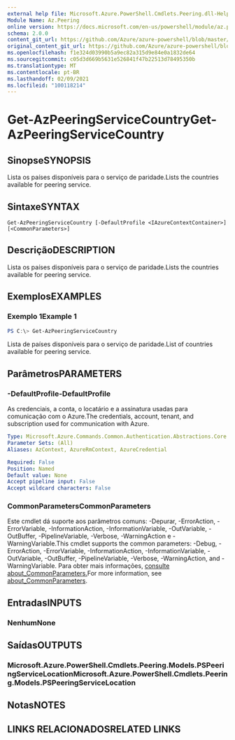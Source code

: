 ```yaml
---
external help file: Microsoft.Azure.PowerShell.Cmdlets.Peering.dll-Help.xml
Module Name: Az.Peering
online version: https://docs.microsoft.com/en-us/powershell/module/az.peering/get-azpeeringservicecountry
schema: 2.0.0
content_git_url: https://github.com/Azure/azure-powershell/blob/master/src/Peering/Peering/help/Get-AzPeeringServiceCountry.md
original_content_git_url: https://github.com/Azure/azure-powershell/blob/master/src/Peering/Peering/help/Get-AzPeeringServiceCountry.md
ms.openlocfilehash: f1e324d03990b5a9ec82a315d9e84e0a1832de64
ms.sourcegitcommit: c05d3d669b5631e526841f47b22513d78495350b
ms.translationtype: MT
ms.contentlocale: pt-BR
ms.lasthandoff: 02/09/2021
ms.locfileid: "100118214"
---
```

# <span data-ttu-id="2e64e-101">Get-AzPeeringServiceCountry</span><span class="sxs-lookup"><span data-stu-id="2e64e-101">Get-AzPeeringServiceCountry</span></span>

## <span data-ttu-id="2e64e-102">Sinopse</span><span class="sxs-lookup"><span data-stu-id="2e64e-102">SYNOPSIS</span></span>
<span data-ttu-id="2e64e-103">Lista os países disponíveis para o serviço de paridade.</span><span class="sxs-lookup"><span data-stu-id="2e64e-103">Lists the countries available for peering service.</span></span>

## <span data-ttu-id="2e64e-104">Sintaxe</span><span class="sxs-lookup"><span data-stu-id="2e64e-104">SYNTAX</span></span>

```
Get-AzPeeringServiceCountry [-DefaultProfile <IAzureContextContainer>] [<CommonParameters>]
```

## <span data-ttu-id="2e64e-105">Descrição</span><span class="sxs-lookup"><span data-stu-id="2e64e-105">DESCRIPTION</span></span>
<span data-ttu-id="2e64e-106">Lista os países disponíveis para o serviço de paridade.</span><span class="sxs-lookup"><span data-stu-id="2e64e-106">Lists the countries available for peering service.</span></span>

## <span data-ttu-id="2e64e-107">Exemplos</span><span class="sxs-lookup"><span data-stu-id="2e64e-107">EXAMPLES</span></span>

### <span data-ttu-id="2e64e-108">Exemplo 1</span><span class="sxs-lookup"><span data-stu-id="2e64e-108">Example 1</span></span>
```powershell
PS C:\> Get-AzPeeringServiceCountry
```

<span data-ttu-id="2e64e-109">Lista de países disponíveis para o serviço de paridade.</span><span class="sxs-lookup"><span data-stu-id="2e64e-109">List of countries available for peering service.</span></span>

## <span data-ttu-id="2e64e-110">Parâmetros</span><span class="sxs-lookup"><span data-stu-id="2e64e-110">PARAMETERS</span></span>

### <span data-ttu-id="2e64e-111">-DefaultProfile</span><span class="sxs-lookup"><span data-stu-id="2e64e-111">-DefaultProfile</span></span>
<span data-ttu-id="2e64e-112">As credenciais, a conta, o locatário e a assinatura usadas para comunicação com o Azure.</span><span class="sxs-lookup"><span data-stu-id="2e64e-112">The credentials, account, tenant, and subscription used for communication with Azure.</span></span>

```yaml
Type: Microsoft.Azure.Commands.Common.Authentication.Abstractions.Core.IAzureContextContainer
Parameter Sets: (All)
Aliases: AzContext, AzureRmContext, AzureCredential

Required: False
Position: Named
Default value: None
Accept pipeline input: False
Accept wildcard characters: False
```

### <span data-ttu-id="2e64e-113">CommonParameters</span><span class="sxs-lookup"><span data-stu-id="2e64e-113">CommonParameters</span></span>
<span data-ttu-id="2e64e-114">Este cmdlet dá suporte aos parâmetros comuns: -Depurar, -ErrorAction, -ErrorVariable, -InformationAction, -InformationVariable, -OutVariable, -OutBuffer, -PipelineVariable, -Verbose, -WarningAction e -WarningVariable.</span><span class="sxs-lookup"><span data-stu-id="2e64e-114">This cmdlet supports the common parameters: -Debug, -ErrorAction, -ErrorVariable, -InformationAction, -InformationVariable, -OutVariable, -OutBuffer, -PipelineVariable, -Verbose, -WarningAction, and -WarningVariable.</span></span> <span data-ttu-id="2e64e-115">Para obter mais informações, [consulte about_CommonParameters.](http://go.microsoft.com/fwlink/?LinkID=113216)</span><span class="sxs-lookup"><span data-stu-id="2e64e-115">For more information, see [about_CommonParameters](http://go.microsoft.com/fwlink/?LinkID=113216).</span></span>

## <span data-ttu-id="2e64e-116">Entradas</span><span class="sxs-lookup"><span data-stu-id="2e64e-116">INPUTS</span></span>

### <span data-ttu-id="2e64e-117">Nenhum</span><span class="sxs-lookup"><span data-stu-id="2e64e-117">None</span></span>

## <span data-ttu-id="2e64e-118">Saídas</span><span class="sxs-lookup"><span data-stu-id="2e64e-118">OUTPUTS</span></span>

### <span data-ttu-id="2e64e-119">Microsoft.Azure.PowerShell.Cmdlets.Peering.Models.PSPeeringServiceLocation</span><span class="sxs-lookup"><span data-stu-id="2e64e-119">Microsoft.Azure.PowerShell.Cmdlets.Peering.Models.PSPeeringServiceLocation</span></span>

## <span data-ttu-id="2e64e-120">Notas</span><span class="sxs-lookup"><span data-stu-id="2e64e-120">NOTES</span></span>

## <span data-ttu-id="2e64e-121">LINKS RELACIONADOS</span><span class="sxs-lookup"><span data-stu-id="2e64e-121">RELATED LINKS</span></span>
